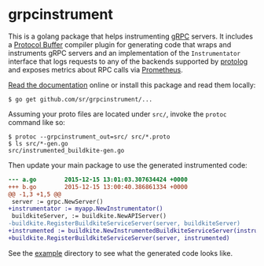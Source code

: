 grpcinstrument
==============

This is a golang package that helps instrumenting [gRPC][] servers. It includes
a [Protocol Buffer][pb] compiler plugin for generating code that wraps and
instruments gRPC servers and an implementation of the `Instrumentator` interface
that logs requests to any of the backends supported by [protolog][] and exposes
metrics about RPC calls via [Prometheus][].

[gRPC]: http://www.grpc.io
[pb]: https://developers.google.com/protocol-buffers/?hl=en
[protolog]: https://github.com/peter-edge/go-protolog
[Prometheus]: http://prometheus.io

[Read the documentation][godoc] online or install this package and read them
locally:

    $ go get github.com/sr/grpcinstrument/...

[godoc]: https://godoc.org/github.com/sr/grpcinstrument

Assuming your proto files are located under `src/`, invoke the `protoc` command
like so:

    $ protoc --grpcinstrument_out=src/ src/*.proto
    $ ls src/*-gen.go
    src/instrumented_buildkite-gen.go

Then update your main package to use the generated instrumented code:

```diff
--- a.go        2015-12-15 13:01:03.307634424 +0000
+++ b.go        2015-12-15 13:00:40.386861334 +0000
@@ -1,3 +1,5 @@
 server := grpc.NewServer()
+instrumentator := myapp.NewInstrumentator()
 buildkiteServer, := buildkite.NewAPIServer()
-buildkite.RegisterBuildkiteServiceServer(server, buildkiteServer)
+instrumented := buildkite.NewInstrumentedBuildkiteServiceServer(instrumentator, buildkiteServer)
+buildkite.RegisterBuildkiteServiceServer(server, instrumented)
```

See the [example](/example) directory to see what the generated code looks
like.
